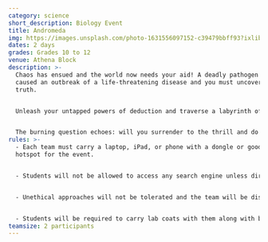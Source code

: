 ```yaml
---
category: science
short_description: Biology Event
title: Andromeda
img: https://images.unsplash.com/photo-1631556097152-c39479bbff93?ixlib=rb-4.0.3&ixid=M3wxMjA3fDB8MHxzZWFyY2h8M3x8YmlvbG9neXxlbnwwfHwwfHx8MA%3D%3D&auto=format&fit=crop&w=900&q=60
dates: 2 days
grades: Grades 10 to 12
venue: Athena Block
description: >-
  Chaos has ensued and the world now needs your aid! A deadly pathogen has
  caused an outbreak of a life-threatening disease and you must uncover the
  truth. 


  Unleash your untapped powers of deduction and traverse a labyrinth of secrets, following elusive trails that lead to a shattering revelation. Brace yourself for an electrifying pursuit, employing blood testing, DNA decryption, gel electrophoresis, and more. With time slipping away, only the sharpest minds can out manoeuvre the rest, saving themselves and the rest of humanity. 


  The burning question echoes: will you surrender to the thrill and do whatever it takes to unveil the imposter?
rules: >-
  - Each team must carry a laptop, iPad, or phone with a dongle or good mobile
  hotspot for the event. 


  - Students will not be allowed to access any search engine unless directed to do so by the event heads. 


  - Unethical approaches will not be tolerated and the team will be disqualified immediately. 


  - Students will be required to carry lab coats with them along with basic stationary.
teamsize: 2 participants
---
```

